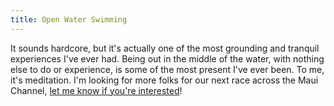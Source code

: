 ```yaml
---
title: Open Water Swimming
---
```


It sounds hardcore, but it's actually one of the most grounding and tranquil experiences I've ever had. Being out in the middle of the water, with nothing else to do or experience, is some of the most present I've ever been. To me, it's meditation. I'm looking for more folks for our next race across the Maui Channel, [let me know if you're interested](hi+swim@jasonwa.ng)!
